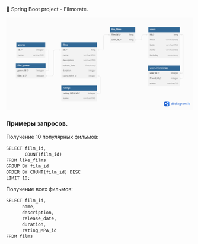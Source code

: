 :wave: Spring Boot project - Filmorate.


![ER diagram](ER_diagram.png)

### **Примеры запросов.**

Получение 10 популярных фильмов:

```
SELECT film_id,
       COUNT(film_id)
FROM like_films
GROUP BY film_id
ORDER BY COUNT(film_id) DESC 
LIMIT 10;
```

Получение всех фильмов:

```
SELECT film_id,
      name,
      description,
      release_date,
      duration,
      rating_MPA_id
FROM films
```
